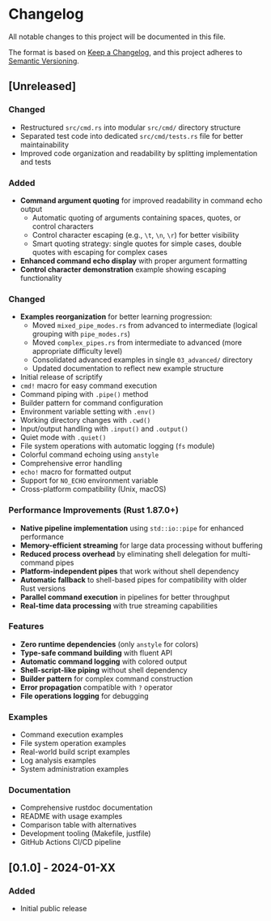 # Changelog

All notable changes to this project will be documented in this file.

The format is based on [Keep a Changelog](https://keepachangelog.com/en/1.0.0/),
and this project adheres to [Semantic Versioning](https://semver.org/spec/v2.0.0.html).

## [Unreleased]

### Changed
- Restructured `src/cmd.rs` into modular `src/cmd/` directory structure
- Separated test code into dedicated `src/cmd/tests.rs` file for better maintainability
- Improved code organization and readability by splitting implementation and tests

### Added
- **Command argument quoting** for improved readability in command echo output
  - Automatic quoting of arguments containing spaces, quotes, or control characters
  - Control character escaping (e.g., `\t`, `\n`, `\r`) for better visibility
  - Smart quoting strategy: single quotes for simple cases, double quotes with escaping for complex cases
- **Enhanced command echo display** with proper argument formatting
- **Control character demonstration** example showing escaping functionality

### Changed
- **Examples reorganization** for better learning progression:
  - Moved `mixed_pipe_modes.rs` from advanced to intermediate (logical grouping with `pipe_modes.rs`)
  - Moved `complex_pipes.rs` from intermediate to advanced (more appropriate difficulty level)
  - Consolidated advanced examples in single `03_advanced/` directory
  - Updated documentation to reflect new example structure
- Initial release of scriptify
- `cmd!` macro for easy command execution
- Command piping with `.pipe()` method
- Builder pattern for command configuration
- Environment variable setting with `.env()`
- Working directory changes with `.cwd()`
- Input/output handling with `.input()` and `.output()`
- Quiet mode with `.quiet()`
- File system operations with automatic logging (`fs` module)
- Colorful command echoing using `anstyle`
- Comprehensive error handling
- `echo!` macro for formatted output
- Support for `NO_ECHO` environment variable
- Cross-platform compatibility (Unix, macOS)

### Performance Improvements (Rust 1.87.0+)
- **Native pipeline implementation** using `std::io::pipe` for enhanced performance
- **Memory-efficient streaming** for large data processing without buffering
- **Reduced process overhead** by eliminating shell delegation for multi-command pipes
- **Platform-independent pipes** that work without shell dependency
- **Automatic fallback** to shell-based pipes for compatibility with older Rust versions
- **Parallel command execution** in pipelines for better throughput
- **Real-time data processing** with true streaming capabilities

### Features
- **Zero runtime dependencies** (only `anstyle` for colors)
- **Type-safe command building** with fluent API
- **Automatic command logging** with colored output
- **Shell-script-like piping** without shell dependency
- **Builder pattern** for complex command construction
- **Error propagation** compatible with `?` operator
- **File operations logging** for debugging

### Examples
- Command execution examples
- File system operation examples
- Real-world build script examples
- Log analysis examples
- System administration examples

### Documentation
- Comprehensive rustdoc documentation
- README with usage examples
- Comparison table with alternatives
- Development tooling (Makefile, justfile)
- GitHub Actions CI/CD pipeline

## [0.1.0] - 2024-01-XX

### Added
- Initial public release